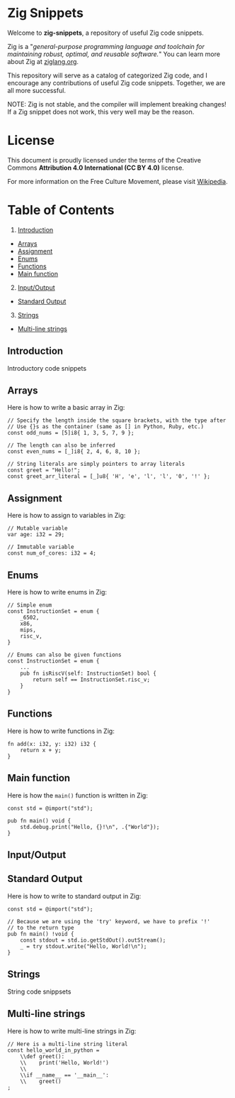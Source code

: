 # Zig Snippets

Welcome to **zig-snippets**, a repository of useful Zig code snippets.

Zig is a "_general-purpose programming language and toolchain for maintaining robust, optimal, and reusable software._"
You can learn more about Zig at [ziglang.org](https://ziglang.org).

This repository will serve as a catalog of categorized Zig code, and I encourage any contributions of useful Zig code snippets. Together, we are all more successful.

NOTE: Zig is not stable, and the compiler will implement breaking changes! If a Zig snippet does not work, this very well may be the reason.

# License

This document is proudly licensed under the terms of the Creative Commons **Attribution 4.0 International (CC BY 4.0)** license.

For more information on the Free Culture Movement, please visit [Wikipedia](https://en.wikipedia.org/wiki/Free-culture_movement).

# Table of Contents

1. [Introduction](#introduction)
* [Arrays](#arrays)
* [Assignment](#assignment)
* [Enums](#enums)
* [Functions](#functions)
* [Main function](#main-function)
2. [Input/Output](#input-output)
* [Standard Output](#stdout)
3. [Strings](#strings)
* [Multi-line strings](#multi-line-strings)

## Introduction

Introductory code snippets

## Arrays

Here is how to write a basic array in Zig:
```zig
// Specify the length inside the square brackets, with the type after
// Use {}s as the container (same as [] in Python, Ruby, etc.)
const odd_nums = [5]i8{ 1, 3, 5, 7, 9 };

// The length can also be inferred
const even_nums = [_]i8{ 2, 4, 6, 8, 10 };

// String literals are simply pointers to array literals
const greet = "Hello!";
const greet_arr_literal = [_]u8{ 'H', 'e', 'l', 'l', '0', '!' };

```

## Assignment

Here is how to assign to variables in Zig:
```zig
// Mutable variable
var age: i32 = 29;

// Immutable variable
const num_of_cores: i32 = 4;
```

## Enums

Here is how to write enums in Zig:
```zig
// Simple enum
const InstructionSet = enum {
    _6502,
    x86,
    mips,
    risc_v,
}

// Enums can also be given functions
const InstructionSet = enum {
    ...
    pub fn isRiscV(self: InstructionSet) bool {
        return self == InstructionSet.risc_v;
    }
}
```

## Functions

Here is how to write functions in Zig:
```zig
fn add(x: i32, y: i32) i32 {
    return x + y;
}
```

## Main function

Here is how the `main()` function is written in Zig:
```zig
const std = @import("std");

pub fn main() void {
    std.debug.print("Hello, {}!\n", .{"World"});
}
```

## Input/Output

## Standard Output

Here is how to write to standard output in Zig:
```zig
const std = @import("std");

// Because we are using the 'try' keyword, we have to prefix '!'
// to the return type
pub fn main() !void {
    const stdout = std.io.getStdOut().outStream();
    _ = try stdout.write("Hello, World!\n");
}
```

## Strings

String code snippsets

## Multi-line strings

Here is how to write multi-line strings in Zig:
```zig
// Here is a multi-line string literal
const hello_world_in_python =
    \\def greet():
    \\    print('Hello, World!')
    \\
    \\if __name__ == '__main__':
    \\    greet()
;
```

